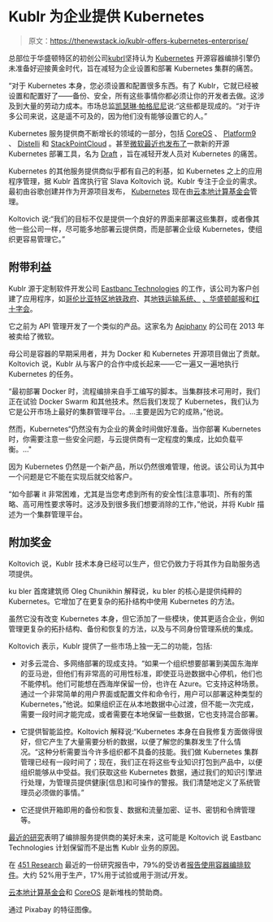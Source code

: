 # Kublr 为企业提供 Kubernetes

> 原文：<https://thenewstack.io/kublr-offers-kubernetes-enterprise/>

总部位于华盛顿特区的初创公司[kubrl](http://kublr.com/)坚持认为 [Kubernetes](/category/kubernetes/) 开源容器编排引擎仍未准备好迎接黄金时代，旨在减轻为企业设置和部署 Kubernetes 集群的痛苦。

“对于 Kubernetes 本身，您必须设置和配置很多东西。有了 Kublr，它就已经被设置和配置好了——备份、安全，所有这些事情你都必须让你的开发者去做。这涉及到大量的劳动力成本。市场总监[凯瑟琳·帕格尼尼](https://twitter.com/catherineoltrey?lang=en)说:“这些都是现成的。“对于许多公司来说，这是遥不可及的，因为他们没有能够设置它的人。”

Kubernetes 服务提供商不断增长的领域的一部分，包括 [CoreOS](https://thenewstack.io/coreos-takes-cloud-portability-tectonic-release/) 、 [Platform9](https://thenewstack.io/platform9-offers-developers-flexibility-todays-multi-cloud-world/) 、 [Distelli](https://thenewstack.io/distelli-manages-kubernetes-deployments-across-multiple-clouds/) 和 [StackPointCloud](https://thenewstack.io/stackpointcloud-makes-kubernetes-setup-3-step-process/) 。甚至[微软最近也发布了](https://thenewstack.io/draft-gives-developers-uplift-containerizing-apps-kubernetes/)一款新的开源 Kubernetes 部署工具，名为 [Draft](https://thenewstack.io/draft-gives-developers-uplift-containerizing-apps-kubernetes/) ，旨在减轻开发人员对 Kubernetes 的痛苦。

Kubernetes 的其他服务提供商似乎都有自己的利基，如 Kubernetes 之上的应用程序管理，据 Kublr 首席执行官 Slava Koltovich 说。Kublr 专注于企业的需求。最初由谷歌创建并作为开源项目发布， [Kubernetes](https://kubernetes.io/) 现在由[云本地计算基金会](https://www.cncf.io/)管理。

Koltovich 说:“我们的目标不仅是提供一个良好的界面来部署这些集群，或者像其他一些公司一样，尽可能多地部署云提供商，而是部署企业级 Kubernetes，使组织更容易管理它。”

## 附带利益

Kublr 源于定制软件开发公司 [Eastbanc Technologies](https://www.eastbanctech.com/) 的工作，该公司为客户创建了应用程序，如[哥伦比亚特区地铁政府](http://dc.gov/)、其[地铁运输系统、](https://www.wmata.com/) [、华盛顿邮报](https://www.washingtonpost.com/)和[红十字会](http://www.redcross.org)。

它之前为 API 管理开发了一个类似的产品。这家名为 [Apiphany](https://www.washingtonpost.com/business/capitalbusiness/eastbanc-technologies-sells-one-of-its-homegrown-start-ups-to-microsoft/2013/11/08/2e2b15ce-4700-11e3-bf0c-cebf37c6f484_story.html?utm_term=.c1803807e897) 的公司在 2013 年被卖给了微软。

母公司是容器的早期采用者，并为 Docker 和 Kubernetes 开源项目做出了贡献。Koltovich 说，Kublr 从与客户的合作中成长起来——它一遍又一遍地执行 Kubernetes 的任务。

“最初部署 Docker 时，流程编排来自手工编写的脚本。当集群技术可用时，我们正在试验 Docker Swarm 和其他技术。然后我们发现了 Kubernetes，我们认为它是公开市场上最好的集群管理平台。…主要是因为它的成熟，”他说。

然而，Kubernetes“仍然没有为企业的黄金时间做好准备。当你部署 Kubernetes 时，你需要注意一些安全问题，与云提供商有一定程度的集成，比如负载平衡。…"

因为 Kubernetes 仍然是一个新产品，所以仍然很难管理，他说。该公司认为其中一个问题是它不能在实现后就交给客户。

“如今部署 it 非常困难，尤其是当您考虑到所有的安全性[注意事项]、所有的策略、高可用性要求等时。这涉及到很多我们想要消除的工作，”他说，并将 Kublr 描述为一个集群管理平台。

## 附加奖金

Koltovich 说，Kublr 技术本身已经可以生产，但它仍致力于将其作为自助服务选项提供。

ku bler 首席建筑师 Oleg Chunikhin 解释说，ku bler 的核心是提供纯粹的 Kubernetes。它增加了在更复杂的拓扑结构中使用 Kubernetes 的方法。

虽然它没有改变 Kubernetes 本身，但它添加了一些模块，使其更适合企业，例如管理更复杂的拓扑结构、备份和恢复的方法，以及与不同身份管理系统的集成。

Koltovich 表示，Kublr 提供了一些市场上独一无二的功能，包括:

*   对多云混合、多网络部署的现成支持。“如果一个组织想要部署到美国东海岸的亚马逊，但他们有非常高的可用性标准，即使亚马逊数据中心停机，他们也不能停机。他们可能想在西海岸保留一份，也许在 Azure。它支持这种场景。通过一个非常简单的用户界面或配置文件和命令行，用户可以部署这种类型的 Kubernetes，”他说。如果组织正在从本地数据中心过渡，但不能一次完成，需要一段时间才能完成，或者需要在本地保留一些数据，它也支持混合部署。

*   它提供智能监控。Koltovich 解释说:“Kubernetes 本身在自我修复方面做得很好，但它产生了大量需要分析的数据，以便了解您的集群发生了什么情况。“这种分析需要当今许多组织都不具备的技能。我们做 Kubernetes 集群管理已经有一段时间了；现在，我们正在将这些专业知识打包到产品中，以便组织能够从中受益。我们获取这些 Kubernetes 数据，通过我们的知识引擎进行处理，为管理员提供健康[信息]和可操作的警报。我们清楚地定义了系统管理员必须做的事情。”

*   它还提供开箱即用的备份和恢复、数据和流量加密、证书、密钥和令牌管理等。

[最近的研究](https://thenewstack.io/parity-check-bright-grey-container-prediction/)表明了编排服务提供商的美好未来，这可能是 Koltovich 说 Eastbanc Technologies 计划保留而不是出售 Kublr 业务的原因。

在 [451 Research](https://451research.com/) 最近的一份研究报告中，79%的受访者[报告使用容器编排软件](https://thenewstack.io/parity-check-bright-grey-container-prediction/)。大约 52%用于生产，17%用于试验或用于测试/开发。

[云本地计算基金会](https://www.cncf.io/)和 [CoreOS](https://coreos.com/) 是新堆栈的赞助商。

通过 Pixabay 的特征图像。

<svg xmlns:xlink="http://www.w3.org/1999/xlink" viewBox="0 0 68 31" version="1.1"><title>Group</title> <desc>Created with Sketch.</desc></svg>